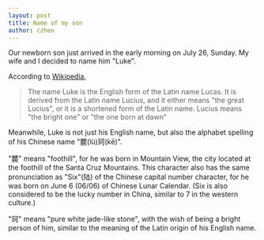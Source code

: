 ```yaml
---
layout: post
title: Name of my son
author: czheo
---
```


Our newborn son just arrived in the early morning on July 26, Sunday.
My wife and I decided to name him "Luke".

According to [Wikipedia](https://en.wikipedia.org/wiki/Luke_(name)),
> The name Luke is the English form of the Latin name Lucas.
> It is derived from the Latin name Lucius, and it either means "the great Lucius", or it is a shortened form of the Latin name.
> Lucius means "the bright one" or "the one born at dawn"

Meanwhile, Luke is not just his English name, but also the alphabet spelling of his Chinese name "麓(lù)珂(kē)".

"麓" means "foothill", for he was born in Mountain View, the city located at the foothill of the Santa Cruz Mountains.
This character also has the same pronunciation as "Six"(陆) of the Chinese capital number character, for he was born on June 6 (06/06) of Chinese Lunar Calendar.
(Six is also considered to be the lucky number in China, similar to 7 in the western culture.)

"珂" means "pure white jade-like stone", with the wish of being a bright person of him, similar to the meaning of the Latin origin of his English name.
